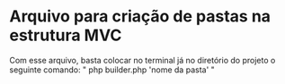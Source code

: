 # Arquivo para criação de pastas na estrutura MVC

Com esse arquivo, basta colocar no terminal já no diretório do projeto o seguinte comando: " php builder.php 'nome da pasta' "
